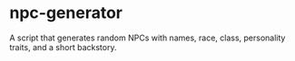 # npc-generator
A script that generates random NPCs with names, race, class, personality traits, and a short backstory.

